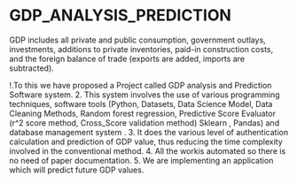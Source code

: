 # GDP_ANALYSIS_PREDICTION
GDP includes all private and public consumption, government outlays, investments, additions
to private inventories, paid-in construction costs, and the foreign balance of trade (exports are added, imports are subtracted).

!.To this we have proposed a Project called GDP analysis and Prediction Software system.
2. This system involves the use of various programming techniques, software tools (Python, Datasets, Data Science Model, Data Cleaning Methods, Random forest
regression, Predictive Score Evaluator (r^2 score method, Cross_Score validation method) Sklearn , Pandas) and database management system .
3. It does the various level of authentication calculation and prediction of GDP value, thus reducing the time complexity involved in the conventional method. 
4. All the workis automated so there is no need of paper documentation. 
5. We are implementing an application which will predict future GDP values.
